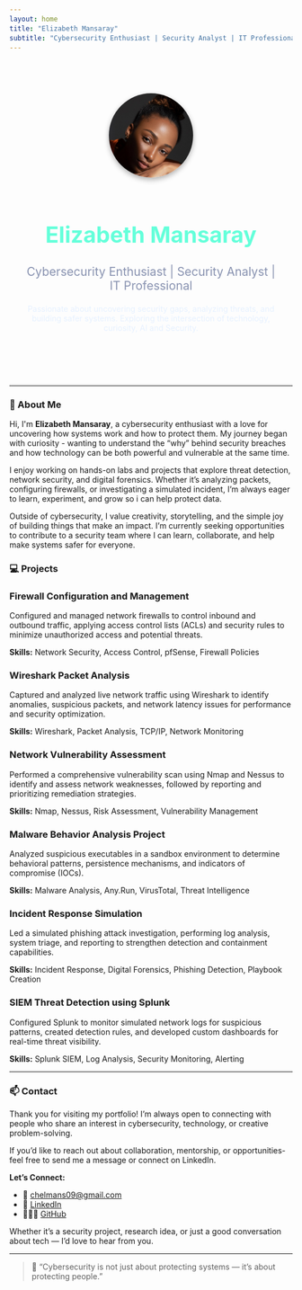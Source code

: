 ```yaml
---
layout: home
title: "Elizabeth Mansaray"
subtitle: "Cybersecurity Enthusiast | Security Analyst | IT Professional"
---
```

<div style="text-align: center; padding: 60px 20px;">
    <img src="profile.jpg" alt="Elizabeth Mansaray" style="width:150px; height:150px; border-radius:50%; object-fit:cover; margin-bottom:20px; box-shadow: 0 4px 10px rgba(0,0,0,0.3);">
  <h1 style="color: #64ffda; font-size: 2.8em; margin-bottom: 10px;">Elizabeth Mansaray</h1>
  <h2 style="color: #8892b0; font-weight: normal;">Cybersecurity Enthusiast | Security Analyst | IT Professional</h2>
  <p style="color: #e6f1ff; max-width: 700px; margin: 20px auto;">
    Passionate about uncovering security gaps, analyzing threats, and building safer systems.  
    Exploring the intersection of technology, curiosity, AI and Security.
  </p>
</div>

---

### 🧠 About Me

<div class="card">
  <p>Hi, I'm <strong>Elizabeth Mansaray</strong>, a cybersecurity enthusiast with a love for uncovering how systems work and how to protect them. My journey began with curiosity - wanting to understand the “why” behind security breaches and how technology can be both powerful and vulnerable at the same time.</p>

  <p>I enjoy working on hands-on labs and projects that explore threat detection, network security, and digital forensics. Whether it’s analyzing packets, configuring firewalls, or investigating a simulated incident, I’m always eager to learn, experiment, and grow so i can help protect data.</p>

  <p>Outside of cybersecurity, I value creativity, storytelling, and the simple joy of building things that make an impact. I’m currently seeking opportunities to contribute to a security team where I can learn, collaborate, and help make systems safer for everyone.</p>
</div>


### 💻 Projects

<div class="card">
  <h3>Firewall Configuration and Management</h3>
  <p>Configured and managed network firewalls to control inbound and outbound traffic, applying access control lists (ACLs) and security rules to minimize unauthorized access and potential threats.</p>
  <p><strong>Skills:</strong> Network Security, Access Control, pfSense, Firewall Policies</p>
</div>

<div class="card">
  <h3>Wireshark Packet Analysis</h3>
  <p>Captured and analyzed live network traffic using Wireshark to identify anomalies, suspicious packets, and network latency issues for performance and security optimization.</p>
  <p><strong>Skills:</strong> Wireshark, Packet Analysis, TCP/IP, Network Monitoring</p>
</div>

<div class="card">
  <h3>Network Vulnerability Assessment</h3>
  <p>Performed a comprehensive vulnerability scan using Nmap and Nessus to identify and assess network weaknesses, followed by reporting and prioritizing remediation strategies.</p>
  <p><strong>Skills:</strong> Nmap, Nessus, Risk Assessment, Vulnerability Management</p>
</div>

<div class="card">
  <h3>Malware Behavior Analysis Project</h3>
  <p>Analyzed suspicious executables in a sandbox environment to determine behavioral patterns, persistence mechanisms, and indicators of compromise (IOCs).</p>
  <p><strong>Skills:</strong> Malware Analysis, Any.Run, VirusTotal, Threat Intelligence</p>
</div>

<div class="card">
  <h3>Incident Response Simulation</h3>
  <p>Led a simulated phishing attack investigation, performing log analysis, system triage, and reporting to strengthen detection and containment capabilities.</p>
  <p><strong>Skills:</strong> Incident Response, Digital Forensics, Phishing Detection, Playbook Creation</p>
</div>

<div class="card">
  <h3>SIEM Threat Detection using Splunk</h3>
  <p>Configured Splunk to monitor simulated network logs for suspicious patterns, created detection rules, and developed custom dashboards for real-time threat visibility.</p>
  <p><strong>Skills:</strong> Splunk SIEM, Log Analysis, Security Monitoring, Alerting</p>
</div>  

---

### 📫 Contact

<div class="card">
  <p>Thank you for visiting my portfolio! I’m always open to connecting with people who share an interest in cybersecurity, technology, or creative problem-solving.</p>

  <p>If you’d like to reach out about collaboration, mentorship, or opportunities- feel free to send me a message or connect on LinkedIn.</p>

  <p><strong>Let’s Connect:</strong></p>

  <ul>
    <li>📧 <a href="mailto:chelmans09@gmail.com">chelmans09@gmail.com</a></li>
    <li>💼 <a href="https://www.linkedin.com/in/elizabethrachaelmansaray" target="_blank">LinkedIn</a></li>
    <li>👩🏽‍💻 <a href="https://github.com/LizRach" target="_blank">GitHub</a></li>
  </ul>

  <p>Whether it’s a security project, research idea, or just a good conversation about tech — I’d love to hear from you.</p>
</div>


---

> 💬 “Cybersecurity is not just about protecting systems — it’s about protecting people.”
